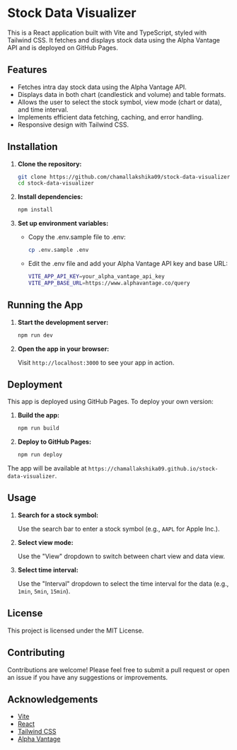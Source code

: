 # Stock Data Visualizer

This is a React application built with Vite and TypeScript, styled with Tailwind CSS. It fetches and displays stock data using the Alpha Vantage API and is deployed on GitHub Pages.

## Features

- Fetches intra day stock data using the Alpha Vantage API.
- Displays data in both chart (candlestick and volume) and table formats.
- Allows the user to select the stock symbol, view mode (chart or data), and time interval.
- Implements efficient data fetching, caching, and error handling.
- Responsive design with Tailwind CSS.

## Installation

1.  **Clone the repository:**

    ```bash
    git clone https://github.com/chamallakshika09/stock-data-visualizer.git
    cd stock-data-visualizer
    ```

2.  **Install dependencies:**

    ```bash
    npm install
    ```

3.  **Set up environment variables:**

    - Copy the .env.sample file to .env:

      ```bash
      cp .env.sample .env
      ```

    - Edit the .env file and add your Alpha Vantage API key and base URL:

      ```bash
      VITE_APP_API_KEY=your_alpha_vantage_api_key
      VITE_APP_BASE_URL=https://www.alphavantage.co/query
      ```

## Running the App

1. **Start the development server:**

   ```bash
   npm run dev
   ```

2. **Open the app in your browser:**

   Visit `http://localhost:3000` to see your app in action.

## Deployment

This app is deployed using GitHub Pages. To deploy your own version:

1. **Build the app:**

   ```bash
   npm run build
   ```

2. **Deploy to GitHub Pages:**

   ```bash
   npm run deploy
   ```

The app will be available at `https://chamallakshika09.github.io/stock-data-visualizer`.

## Usage

1. **Search for a stock symbol:**

   Use the search bar to enter a stock symbol (e.g., `AAPL` for Apple Inc.).

2. **Select view mode:**

   Use the "View" dropdown to switch between chart view and data view.

3. **Select time interval:**

   Use the "Interval" dropdown to select the time interval for the data (e.g., `1min`, `5min`, `15min`).

## License

This project is licensed under the MIT License.

## Contributing

Contributions are welcome! Please feel free to submit a pull request or open an issue if you have any suggestions or improvements.

## Acknowledgements

- [Vite](https://vitejs.dev/)
- [React](https://react.dev/)
- [Tailwind CSS](https://tailwindcss.com/)
- [Alpha Vantage](https://www.alphavantage.co/)
